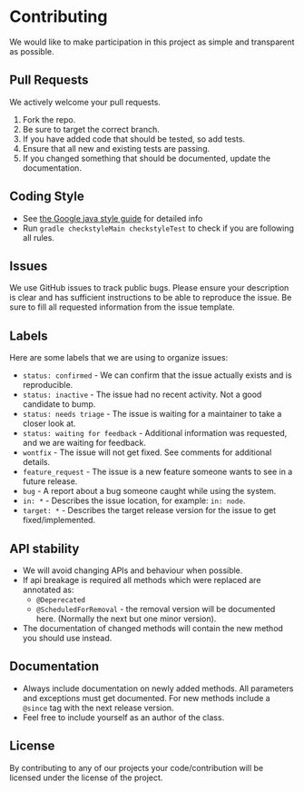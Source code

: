 # Contributing

We would like to make participation in this project as simple and transparent as possible.

## Pull Requests

We actively welcome your pull requests.

1. Fork the repo.
2. Be sure to target the correct branch.
3. If you have added code that should be tested, so add tests.
4. Ensure that all new and existing tests are passing.
5. If you changed something that should be documented, update the documentation.

## Coding Style

* See [the Google java style guide](https://google.github.io/styleguide/javaguide.html) for detailed info
* Run `gradle checkstyleMain checkstyleTest` to check if you are following all rules.

## Issues

We use GitHub issues to track public bugs. Please ensure your description is clear and has sufficient instructions to be
able to reproduce the issue. Be sure to fill all requested information from the issue template.

## Labels

Here are some labels that we are using to organize issues:

* `status: confirmed` - We can confirm that the issue actually exists and is reproducible.
* `status: inactive` - The issue had no recent activity. Not a good candidate to bump.
* `status: needs triage` - The issue is waiting for a maintainer to take a closer look at.
* `status: waiting for feedback` - Additional information was requested, and we are waiting for feedback.
* `wontfix` - The issue will not get fixed. See comments for additional details.
* `feature_request` - The issue is a new feature someone wants to see in a future release.
* `bug` - A report about a bug someone caught while using the system.
* `in: *` - Describes the issue location, for example: `in: node`.
* `target: *` - Describes the target release version for the issue to get fixed/implemented.

## API stability

* We will avoid changing APIs and behaviour when possible.
* If api breakage is required all methods which were replaced are annotated as:
    * `@Deperecated`
    * `@ScheduledForRemoval` - the removal version will be documented here. (Normally the next but one minor version).
* The documentation of changed methods will contain the new method you should use instead.

## Documentation

* Always include documentation on newly added methods. All parameters and exceptions must get documented. For new
  methods include a `@since` tag with the next release version.
* Feel free to include yourself as an author of the class.

## License

By contributing to any of our projects your code/contribution will be licensed under
the license of the project.
